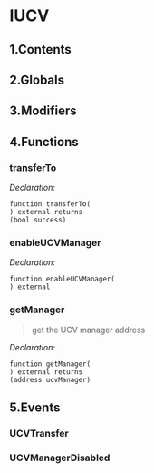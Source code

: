 # IUCV





## 1.Contents
<!-- START doctoc -->
<!-- END doctoc -->

## 2.Globals

## 3.Modifiers

## 4.Functions

### transferTo



*Declaration:*
```solidity
function transferTo(
) external returns
(bool success)
```




### enableUCVManager



*Declaration:*
```solidity
function enableUCVManager(
) external
```




### getManager

> get the UCV manager address

*Declaration:*
```solidity
function getManager(
) external returns
(address ucvManager)
```




## 5.Events
### UCVTransfer





### UCVManagerDisabled





